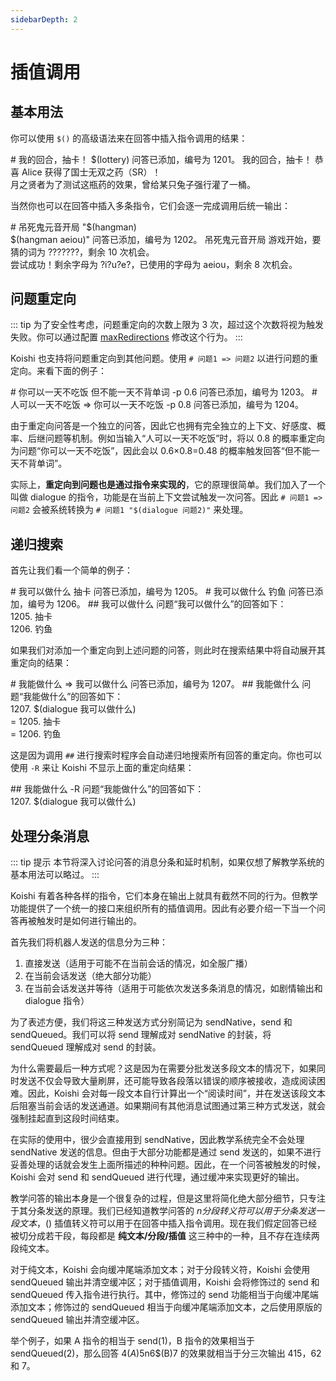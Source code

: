 ```yaml
---
sidebarDepth: 2
---
```


# 插值调用

## 基本用法

你可以使用 `$()` 的高级语法来在回答中插入指令调用的结果：

<panel-view title="聊天记录">
<chat-message nickname="Alice" color="#cc0066"># 我的回合，抽卡！ $(lottery)</chat-message>
<chat-message nickname="Koishi" avatar="/koishi.png">问答已添加，编号为 1201。</chat-message>
<chat-message nickname="Alice" color="#cc0066">我的回合，抽卡！</chat-message>
<chat-message nickname="Koishi" avatar="/koishi.png">恭喜 Alice 获得了国士无双之药（SR）！<br/>月之贤者为了测试这瓶药的效果，曾给某只兔子强行灌了一桶。</chat-message>
</panel-view>

当然你也可以在回答中插入多条指令，它们会逐一完成调用后统一输出：

<panel-view title="聊天记录">
<chat-message nickname="Alice" color="#cc0066"># 吊死鬼元音开局 &quot;$(hangman)<br/>$(hangman aeiou)&quot;</chat-message>
<chat-message nickname="Koishi" avatar="/koishi.png">问答已添加，编号为 1202。</chat-message>
<chat-message nickname="Alice" color="#cc0066">吊死鬼元音开局</chat-message>
<chat-message nickname="Koishi" avatar="/koishi.png">游戏开始，要猜的词为 ???????，剩余 10 次机会。<br/>尝试成功！剩余字母为 ?i?u?e?，已使用的字母为 aeiou，剩余 8 次机会。</chat-message>
</panel-view>

## 问题重定向

::: tip
为了安全性考虑，问题重定向的次数上限为 3 次，超过这个次数将视为触发失败。你可以通过配置 [maxRedirections](./config.md#max-redirections) 修改这个行为。
:::

Koishi 也支持将问题重定向到其他问题。使用 `# 问题1 => 问题2` 以进行问题的重定向。来看下面的例子：

<panel-view title="聊天记录">
<chat-message nickname="Alice" color="#cc0066"># 你可以一天不吃饭 但不能一天不背单词 -p 0.6</chat-message>
<chat-message nickname="Koishi" avatar="/koishi.png">问答已添加，编号为 1203。</chat-message>
<chat-message nickname="Alice" color="#cc0066"># 人可以一天不吃饭 =&gt; 你可以一天不吃饭 -p 0.8</chat-message>
<chat-message nickname="Koishi" avatar="/koishi.png">问答已添加，编号为 1204。</chat-message>
</panel-view>

由于重定向问答是一个独立的问答，因此它也拥有完全独立的上下文、好感度、概率、后继问题等机制。例如当输入“人可以一天不吃饭”时，将以 0.8 的概率重定向为问题“你可以一天不吃饭”，因此会以 0.6×0.8=0.48 的概率触发回答“但不能一天不背单词”。

实际上，**重定向到问题也是通过指令来实现的**，它的原理很简单。我们加入了一个叫做 dialogue 的指令，功能是在当前上下文尝试触发一次问答。因此 `# 问题1 => 问题2` 会被系统转换为 `# 问题1 "$(dialogue 问题2)"` 来处理。

## 递归搜索

首先让我们看一个简单的例子：

<panel-view title="聊天记录">
<chat-message nickname="Alice" color="#cc0066"># 我可以做什么 抽卡</chat-message>
<chat-message nickname="Koishi" avatar="/koishi.png">问答已添加，编号为 1205。</chat-message>
<chat-message nickname="Alice" color="#cc0066"># 我可以做什么 钓鱼</chat-message>
<chat-message nickname="Koishi" avatar="/koishi.png">问答已添加，编号为 1206。</chat-message>
<chat-message nickname="Alice" color="#cc0066">## 我可以做什么</chat-message>
<chat-message nickname="Koishi" avatar="/koishi.png">问题“我可以做什么”的回答如下：<br/>1205. 抽卡<br/>1206. 钓鱼</chat-message>
</panel-view>

如果我们对添加一个重定向到上述问题的问答，则此时在搜索结果中将自动展开其重定向的结果：

<panel-view title="聊天记录">
<chat-message nickname="Alice" color="#cc0066"># 我能做什么 =&gt; 我可以做什么</chat-message>
<chat-message nickname="Koishi" avatar="/koishi.png">问答已添加，编号为 1207。</chat-message>
<chat-message nickname="Alice" color="#cc0066">## 我能做什么</chat-message>
<chat-message nickname="Koishi" avatar="/koishi.png">问题“我能做什么”的回答如下：<br/>1207. $(dialogue 我可以做什么)<br/>= 1205. 抽卡<br/>= 1206. 钓鱼</chat-message>
</panel-view>

这是因为调用 `##` 进行搜索时程序会自动递归地搜索所有回答的重定向。你也可以使用 `-R` 来让 Koishi 不显示上面的重定向结果：

<panel-view title="聊天记录">
<chat-message nickname="Alice" color="#cc0066">## 我能做什么 -R</chat-message>
<chat-message nickname="Koishi" avatar="/koishi.png">问题“我能做什么”的回答如下：<br/>1207. $(dialogue 我可以做什么)</chat-message>
</panel-view>

## 处理分条消息

::: tip 提示
本节将深入讨论问答的消息分条和延时机制，如果仅想了解教学系统的基本用法可以略过。
:::

Koishi 有着各种各样的指令，它们本身在输出上就具有截然不同的行为。但教学功能提供了一个统一的接口来组织所有的插值调用。因此有必要介绍一下当一个问答再被触发时是如何进行输出的。

首先我们将机器人发送的信息分为三种：

1. 直接发送（适用于可能不在当前会话的情况，如全服广播）
2. 在当前会话发送（绝大部分功能）
3. 在当前会话发送并等待（适用于可能依次发送多条消息的情况，如剧情输出和 dialogue 指令）

为了表述方便，我们将这三种发送方式分别简记为 sendNative，send 和 sendQueued。我们可以将 send 理解成对 sendNative 的封装，将 sendQueued 理解成对 send 的封装。

为什么需要最后一种方式呢？这是因为在需要分批发送多段文本的情况下，如果同时发送不仅会导致大量刷屏，还可能导致各段落以错误的顺序被接收，造成阅读困难。因此，Koishi 会对每一段文本自行计算出一个“阅读时间”，并在发送该段文本后阻塞当前会话的发送通道。如果期间有其他消息试图通过第三种方式发送，就会强制挂起直到这段时间结束。

在实际的使用中，很少会直接用到 sendNative，因此教学系统完全不会处理 sendNative 发送的信息。但由于大部分功能都是通过 send 发送的，如果不进行妥善处理的话就会发生上面所描述的种种问题。因此，在一个问答被触发的时候，Koishi 会对 send 和 sendQueued 进行代理，通过缓冲来实现更好的输出。

教学问答的输出本身是一个很复杂的过程，但是这里将简化绝大部分细节，只专注于其分条发送的原理。我们已经知道教学问答的 $n 分段转义符可以用于分条发送一段文本，$() 插值转义符可以用于在回答中插入指令调用。现在我们假定回答已经被切分成若干段，每段都是 **纯文本/分段/插值** 这三种中的一种，且不存在连续两段纯文本。

对于纯文本，Koishi 会向缓冲尾端添加文本；对于分段转义符，Koishi 会使用 sendQueued 输出并清空缓冲区；对于插值调用，Koishi 会将修饰过的 send 和 sendQueued 传入指令进行执行。其中，修饰过的 send 功能相当于向缓冲尾端添加文本；修饰过的 sendQueued 相当于向缓冲尾端添加文本，之后使用原版的 sendQueued 输出并清空缓冲区。

举个例子，如果 A 指令的相当于 send(1)，B 指令的效果相当于 sendQueued(2)，那么回答 4$(A)5$n6$(B)7 的效果就相当于分三次输出 415，62 和 7。

